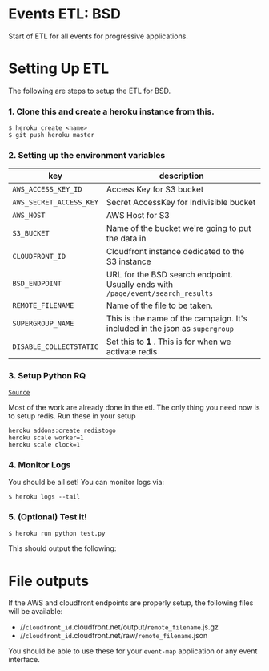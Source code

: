 # Events ETL: BSD

Start of ETL for all events for progressive applications.

# Setting Up ETL

The following are steps to setup the ETL for BSD.

### 1. Clone this and create a heroku instance from this.

```
$ heroku create <name>
$ git push heroku master
```

### 2. Setting up the environment variables

| key | description |
|--- |--- |
| `AWS_ACCESS_KEY_ID` | Access Key for S3 bucket |
| `AWS_SECRET_ACCESS_KEY` | Secret AccessKey for Indivisible bucket |
| `AWS_HOST` | AWS Host for S3 |
| `S3_BUCKET` | Name of the bucket we're going to put the data in |
| `CLOUDFRONT_ID` | Cloudfront instance dedicated to the S3 instance |
| `BSD_ENDPOINT` | URL for the BSD search endpoint. Usually ends with `/page/event/search_results` |
| `REMOTE_FILENAME` | Name of the file to be taken. |
| `SUPERGROUP_NAME` | This is the name of the campaign. It's included in the json as `supergroup` |
| `DISABLE_COLLECTSTATIC` | Set this to **1** . This is for when we activate redis |

### 3. Setup Python RQ

[`Source`](https://devcenter.heroku.com/articles/python-rq)

Most of the work are already done in the etl. The only thing you need now is to setup redis. Run these in your setup

```
heroku addons:create redistogo
heroku scale worker=1
heroku scale clock=1
```

### 4. Monitor Logs

You should be all set! You can monitor logs via:

```
$ heroku logs --tail
```

### 5. (Optional) Test it!

```
$ heroku run python test.py
```

This should output the following:


# File outputs

If the AWS and cloudfront endpoints are properly setup, the following files will be available:

* //`cloudfront_id`.cloudfront.net/output/`remote_filename`.js.gz
* //`cloudfront_id`.cloudfront.net/raw/`remote_filename`.json

You should be able to use these for your `event-map` application or any event interface.
